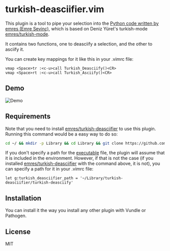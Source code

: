 turkish-deasciifier.vim
=======================

This plugin is a tool to pipe your selection into the [Python code written by emres (Emre Sevinç)](https://github.com/emres/turkish-deasciifier/), which is based on Deniz Yüret's turkish-mode [emres/turkish-mode](https://github.com/emres/turkish-mode).

It contains two functions, one to deasciify a selection, and the other to asciify it.

You can create key mappings for it like this in your .vimrc file:

```vim
vmap <Space>tr :<c-u>call Turkish_Deasciify()<CR>
vmap <Space>rt :<c-u>call Turkish_Asciify()<CR>
```

## Demo

![Demo](http://i.imgur.com/BChFSRX.gif)

## Requirements

Note that you need to install [emres/turkish-deasciifier](https://github.com/emres/turkish-deasciifier/) to use this plugin. Running this command would be a easy way to do so:

```bash
cd ~/ && mkdir -p Library && cd Library && git clone https://github.com/emres/turkish-deasciifier.git
```

If you don't specify a path for the [executable](https://github.com/emres/turkish-deasciifier/blob/master/turkish-deasciify) file, the plugin will assume that it is included in the environment. However, if that is not the case (if you installed [emres/turkish-deasciifier](https://github.com/emres/turkish-deasciifier/) with the command above, it is not), you can specify a path for it in your .vimrc file:

```vim
let g:turkish_deasciifier_path = '~/Library/turkish-deasciifier/turkish-deasciify'
```

## Installation

You can install it the way you install any other plugin with Vundle or Pathogen.

## License

MIT
